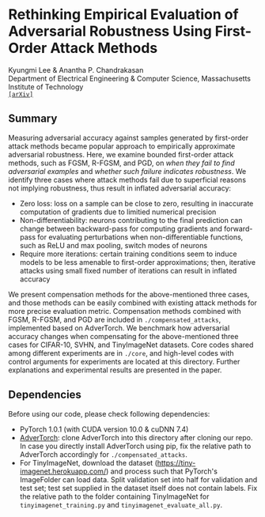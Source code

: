 # Rethinking Empirical Evaluation of Adversarial Robustness Using First-Order Attack Methods 
Kyungmi Lee & Anantha P. Chandrakasan <br/>
Department of Electrical Engineering & Computer Science, Massachusetts Institute of Technology <br/>
[`[arXiv]`](https://arxiv.org/abs/2006.01304)

## Summary
Measuring adversarial accuracy against samples generated by first-order attack methods became popular approach to empirically approximate adversarial robustness. Here, we examine bounded first-order attack methods, such as FGSM, R-FGSM, and PGD, on *when they fail to find adversarial examples* and *whether such failure indicates robustness*. We identify three cases where attack methods fail due to superficial reasons not implying robustness, thus result in inflated adversarial accuracy:
* Zero loss: loss on a sample can be close to zero, resulting in inaccurate computation of gradients due to limitied numerical precision
* Non-differentiability: neurons contributing to the final prediction can change between backward-pass for computing gradients and forward-pass for evaluating perturbations when non-differentiable functions, such as ReLU and max pooling, switch modes of neurons
* Require more iterations: certain training conditions seem to induce models to be less amenable to first-order approximations; then, iterative attacks using small fixed number of iterations can result in inflated accuracy

We present compensation methods for the above-mentioned three cases, and those methods can be easily combined with existing attack methods for more precise evaluation metric. Compensation methods combined with FGSM, R-FGSM, and PGD are included in `./compensated_attacks`, implemented based on AdverTorch. We benchmark how adversarial accuracy changes when compensating for the above-mentioned three cases for CIFAR-10, SVHN, and TinyImageNet datasets. Core codes shared among different experiments are in `./core`, and high-level codes with control arguments for experiments are located at this directory. Further explanations and experimental results are presented in the paper.

## Dependencies
Before using our code, please check following dependencies:
* PyTorch 1.0.1 (with CUDA version 10.0 & cuDNN 7.4)
* [AdverTorch](https://github.com/BorealisAI/advertorch): clone AdverTorch into this directory after cloning our repo. In case you directly install AdverTorch using pip, fix the relative path to AdverTorch accordingly for `./compensated_attacks`. 
* For TinyImageNet, download the dataset (https://tiny-imagenet.herokuapp.com/) and process such that PyTorch's ImageFolder can load data. Split validation set into half for validation and test set; test set supplied in the dataset itself does not contain labels. Fix the relative path to the folder containing TinyImageNet for `tinyimagenet_training.py` and `tinyimagenet_evaluate_all.py`.


<!---
## How to use
Example commands for running experiments are in `./code_run_script`. Note that example commands are not necessarily identical with experiments in the paper; those commands can be modified easily to replicate our experiments or run your experiments of interest. Here, we explain options for training and evaluating using our code. 
-->

<!---
### Training
Typical arguments for training codes (`cifar_training.py`, `svhn_training.py`, and `tinyimagenet_training.py`) are:

<!---
**Data loading**
* `seed`: manual random seed. Default: 0
* `train_batch_size`, `test_batch_size`: batch size for training and testing (on validation set if `train_val_split` is set True). Default: 128, 128
* `log_interval`: interval (number of iterations; not full epoch) for displaying training status and loss. Default: 200
* `train_val_split`: if set True, split 10% of train set for validation purpose. If early stopping is to be used, validation set should be utilized for evaluating the performance throughout training. Default: False

<!---
**Model architecture**
* `model_type`: base architecture of the model. Supports Simple and WideResNet architectures for CIFAR-10 and SVHN, and VGG-11 and WideResNet for TinyImageNet. 
* `scale_factor`: controlling the width of the model.
* `no_batch_norm` (for CIFAR-10 and SVHN) or `vgg_batch_norm` (TinyImageNet): controls the usage of Batch Normalization for Simple models (CIFAR-10 and SVHN) and VGG-11 (TiynImageNet).

<!---
**Optimization**
* `lr`: initial learning rate. Learning rate decay is implemented, such that the learning rate is decreased by factor of 10 every 40 epochs.
* `epochs`: total number of epochs.
* `optimizer`: type of optimizer to be used to train the model. Supports Stochastic Gradient Descent (`sgd`) and Adam (`adam`). Training for SVHN and TinyImageNet supports momentum (or $\beta_1$ of Adam) and $beta_2$ of Adam as arguments.
* `early_stop`, `early_stop_criteria`: if `early_stop` is set True, then the model with best accuracy in terms of `early_stop_criteria` will be saved.

<!---
**Adversarial training**
* `disable_adv`: disable adversarial training, and run conventional training on "clean" data when set True. Default: False
* `no_adv_eval`: don't evaluate on adversarial examples during training if set True. Use together with `disable_adv` for conventional training where evaluation of adversarial accuracy throughout training is unnecessary. Default: False
* `attack_type`, `eps`, `nb_iter`, `eps_iter`, `nb_random_start`, `l2pgd_init_method`: defines an attack to be used for adversarial training and evaluation. `attack_type` supports FGSM, R-FGSM, and PGD for both $L_\infty$ and $L_2$ norm, and C&W attack for $L_2$ norm. `eps` defines the maximum perturbation size, typically referred to $\epsilon$ in the literature. `nb_iter` defines the number of iterations for iterative attacks, such as PGD or C&W attack. `eps_iter` defines the step size for each iteration for PGD. `nb_random_start` defines the total number of random start in evaluation for attacks with stochasticity, such as R-FGSM or PGD. `l2pgd_init_method` defines the initialization methods to be used for PGD attacks; setting it to `rand` will be same as conventional PGD, and `miyato` and `bfgs` options refer to PGD + Eigen and PGD + BFGS, respectively. 

<!---
**Regularization options other than adversarial training**
* `weight_decay`: hyperparamter for the strength of weight decay. If set to zero, weight decay will not be used. Default: 5e-4
* `weight_decay_schedule`: if set True, increases the strength of weight decay every 40 epochs by the factor of 10 for excessive application of weight decay. The strength of weight decay at the start is decided by `weight_decay`.
* `spectral_norm`: if set True, uses Spectral Normalization after each convolutional and fully-connected layer (except for the final classifier).
* `orthonormal`: hyperparamter for the strength of orthonormal regularizaton. If set to zero, orthonormal regularization will not be used. Default: 0
* `jacobian`: hyperparameter for the strength of jacobian (or input-gradient) regularization. If set to zero, jacobian regularization will not be used. Default: 0

<!---
**Model and log saving/loading**
* `save_model`: directory and prefix for model saving. `save_model`+'full_train.pt' will save the model trained for full epochs, while `save_model`+'early_stop.pt' will save the model with best accuracy when early stopping is used. 
* `logs`: directory to save training log.
* `load_model`: directory for pre-trained model in case finetuning is to be used. In such case, this model's architecture should be defined using `model_type`, `scale_factor`, and `no_batch_norm` as mentioned above.

<!---
### Evaluating
Arguments for evaluation codes (`cifar_evalaute_all.py`, `svhn_evaluate_all.py`, `tinyimagenet_evalaute_all.py`) are similar to those for training codes. Specify data loading properties (random seed and batch size), and model information (path to the model checkpoint file, model type, width, and whether it uses batch norm or spectral norm), and the attack method of your interest (attack type--currently supporting bounded first-order methods, such as FGSM, R-FGSM, and PGD, epsilon, number of iterations, etc) as in training codes. Follwing options are unique to the evaluation, and they set compensation modes:

<!---
**Compensation methods: Zero loss**
* `zero_compensation`: default is set to none, which means zero compensation is not applied. Setting this argument to `temperature` will rescale logits by dividing them with the value specified for `temperature` argument (default: 100). Setting this argument to `targeted` will change the target label in the loss computation to the class specified in `targeted_to` argument (default: `random`).
* `temperature`: the value $T$ for rescaling logits.
* `targeted_to`: specifying the target class. `random` will randomly choose any class, `second` will choose the second most likely class predicted by the model, and `least-likely` will choose the least likely class predicted by the model.

<!---
**Compensation methods: Non-differentiability**
* `bpda_compensation`: default is set to False. Setting this to True will apply a compensation method for non-differentiability using BPDA, with specified arguments for `relu_sub`, `relu_sub_slope`, and `maxpool_sub_p` (see below).
* `relu_sub`: specifying which activation function to use for backward substitute of ReLU. Supports softplus, CELU, and ELU. 
* `relu_sub_slope`: slope parameter for activation functions used as substitute of ReLU. Only meaningful for softplus and CELU. ELU's slope parameter has to be fixed to $\alpah=1$ for differentiability at zero. 
* `maxpool_sub_p`: the value of $p$ for $L_p$ norm pooling used as a substitute for max pooling (only matter for architectures using max pooling). 

<!---
**Compensation methods: Require more iterations**
* `second_order_init_method`: sets the initialization method for PGD. Default is `rand`, which is the baseline PGD that initializes the perturbation as random values within the $\epsilon$-ball. For PGD + Eigen that initializes to the direction of the (approximated) principal eigenvector of Hessian, set this argument to `miyato` (referring to the paper that outlined core techniques used to approximate the principal eigenvector). For PGD + BFGS that initializes to the Quasi-Newton direction, set this argument to `BFGS`. When using PGD + BFGS, please be aware of the additional memory requirement incurred by storing Hessian matrix, and adjust the batch size. 

<!---
### Pruning
`cifar_pruning.py` is used for pruning experiments in the paper. Arguments for data loading, model information, optimization, and model saving/loading are similar to those for training codes. Following arguments are used to specify the pruning procedure:
* `prune`: indicator for whether pruning is applied. Default is set to False, and it has to be set to True for pruning. 
* `prune_method`: how to remove weights with small magnitudes. Setting to `global` will remove certain proportion of weights among all weight parameters across different layers, and setting to `layerwise` will remove certain proportion of weights from each layer (e.g. 25% per layer instead of 25% of all weights in the model). 
* `prune_all`: whether to prune fully connected layers as well. Default is set to False, and will only remove weights from convolution layers. Setting to True will remove weights from both convolution and fully connected layers. 
* `epochs`: number of pruning iterations, NOT the number of epochs for finetuning per iteration.
* `retrain_epochs`: number of epochs for finetuning per iteration.
* `prune_ratio`: specifies total proportion of weights to be removed at the end of pruning. When this is used with `prune_fixed_percent` set to False (see below), $(\frac{prune_ratio}{epochs}\times 100) %$ of weights will be removed each iteration.
* `prune_fixed_percent`: whether to prune fixed proportion of weights per iteration (e.g., remove 50% of remaining weights per iteration) instead of removing $(\frac{prune_ratio}{epochs}\times 100) %$ of weights as above. Default is set to False.
* `prune_ratio_per_step`: when `prune_fixed_percent` is True, indicates how many weights to KEEP per iteration (e.g. 0.75 will indicate keeping 75% of weights per iteration, in other words, removing 25% of weights remaining). 

